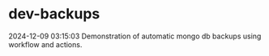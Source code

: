 # dev-backups
2024-12-09 03:15:03 Demonstration of automatic mongo db backups using workflow and actions.
